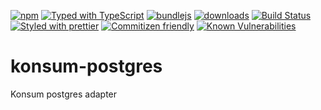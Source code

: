 [![npm](https://img.shields.io/npm/v/@konsumation/db-postgresql.svg)](https://www.npmjs.com/package/@konsumation/db-postgresql)
[![Typed with TypeScript](https://flat.badgen.net/badge/icon/Typed?icon=typescript\&label\&labelColor=blue\&color=555555)](https://typescriptlang.org)
[![bundlejs](https://deno.bundlejs.com/?q=@konsumation/db-postgresql\&badge=detailed)](https://bundlejs.com/?q=@konsumation/db-postgresql)
[![downloads](http://img.shields.io/npm/dm/@konsumation/db-postgresql.svg?style=flat-square)](https://npmjs.org/package/@konsumation/db-postgresql)
[![Build Status](https://img.shields.io/endpoint.svg?url=https%3A%2F%2Factions-badge.atrox.dev%2Fkonsumation%2Fdb-postgresql%2Fbadge\&style=flat)](https://actions-badge.atrox.dev/konsumation/db-postgresql/goto)
[![Styled with prettier](https://img.shields.io/badge/styled_with-prettier-ff69b4.svg)](https://github.com/prettier/prettier)
[![Commitizen friendly](https://img.shields.io/badge/commitizen-friendly-brightgreen.svg)](http://commitizen.github.io/cz-cli/)
[![Known Vulnerabilities](https://snyk.io/test/github/konsumation/db-postgresql/badge.svg)](https://snyk.io/test/github/konsumation/db-postgresql)

# konsum-postgres

Konsum postgres adapter


```sh

```